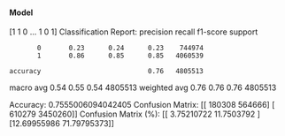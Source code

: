 #### Model
[1 1 0 ... 1 0 1]
Classification Report:
              precision    recall  f1-score   support

           0       0.23      0.24      0.23    744974
           1       0.86      0.85      0.85   4060539

    accuracy                           0.76   4805513
   macro avg       0.54      0.55      0.54   4805513
weighted avg       0.76      0.76      0.76   4805513

Accuracy: 0.7555006094042405
Confusion Matrix:
[[ 180308  564666]
 [ 610279 3450260]]
Confusion Matrix (%):
[[ 3.75210722 11.7503792 ]
 [12.69955986 71.79795373]]
